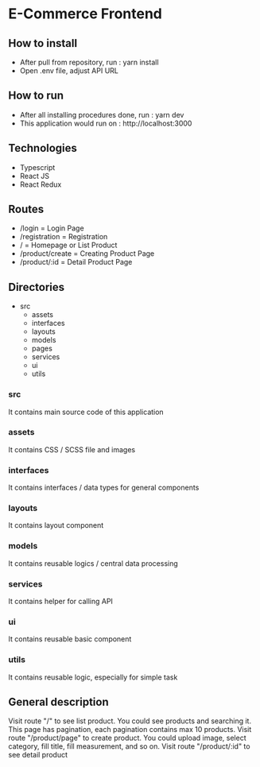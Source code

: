 
# E-Commerce Frontend

## How to install
- After pull from repository,  run : yarn install
- Open .env file, adjust API URL

## How to run
- After all installing procedures done, run : yarn dev
- This application would run on : http://localhost:3000

## Technologies
- Typescript
- React JS
- React Redux

## Routes
- /login = Login Page
- /registration = Registration
- / = Homepage or List Product
- /product/create  = Creating Product Page
- /product/:id = Detail Product Page

## Directories
- src
    - assets
    - interfaces
    - layouts
    - models
    - pages
    - services
    - ui 
    - utils

### src
It contains main source code of this application
### assets
It contains CSS / SCSS file and images
### interfaces
It contains interfaces / data types for general components
### layouts
It contains layout component
### models
It contains reusable logics / central data processing
### services
It contains helper for calling API
### ui
It contains reusable basic component
### utils
It contains reusable logic, especially for simple task

## General description
Visit route "/" to see list product. You could see products and searching it. This page has pagination, each pagination contains max 10 products.
Visit route "/product/page" to create product. You could upload image, select category, fill title, fill measurement, and so on.
Visit route "/product/:id" to see detail product
